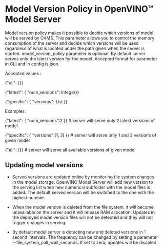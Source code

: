 # Model Version Policy in OpenVINO&trade; Model Server

Model version policy makes it possible to decide which versions of model will be served by OVMS. 
This parameter allows you to control the memory consumption of the server and decide which versions will be used regardless of what is located 
under the path given when the server is started. model_version_policy parameter is optional. 
By default server serves only the latest version for the model. Accepted format for parameter in CLI and in config is json.

Accepted values :

{"all": {}}

{"latest": { "num_versions": Integer}}

{"specific": { "versions": List }}

Examples:

{"latest": { "num_versions":2 }} # server will serve only 2 latest versions of model

{"specific": { "versions":[1, 3] }} # server will serve only 1 and 3 versions of given model

{"all": {}} # server will serve all available versions of given model

## Updating model versions
- Served versions are updated online by monitoring file system changes in the model storage. OpenVINO Model Server will add new version to the serving list when new numerical subfolder with the model files is added. The default served version will be switched to the one with the highest number. 

- When the model version is deleted from the file system, it will become unavailable on the server and it will release RAM allocation. Updates in the deployed model version files will not be detected and they will not trigger changes in serving.

- By default model server is detecting new and deleted versions in 1 second intervals. The frequency can be changed by setting a parameter --file_system_poll_wait_seconds. If set to zero, updates will be disabled.

